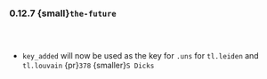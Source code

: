 ### 0.12.7 {small}`the-future`

```{rubric} Features
```

```{rubric} Performance
```

```{rubric} Bug fixes
```
* `key_added` will now be used as the key for `.uns` for `tl.leiden` and `tl.louvain` {pr}`378` {smaller}`S Dicks`


```{rubric} Misc
```
